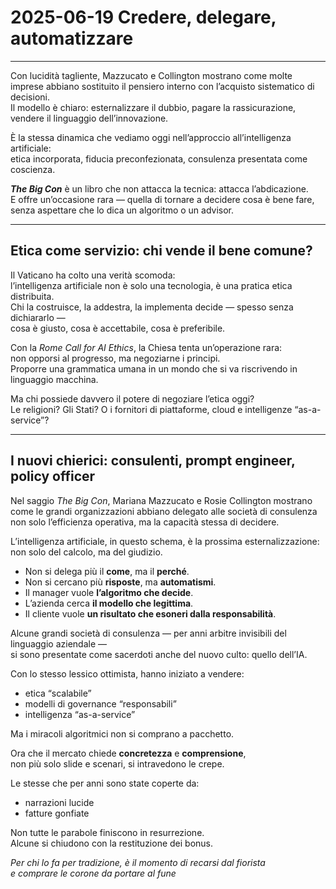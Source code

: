 # 2025-06-19 Credere, delegare, automatizzare  

---

Con lucidità tagliente, Mazzucato e Collington mostrano come molte imprese abbiano sostituito il pensiero interno con l’acquisto sistematico di decisioni.  
Il modello è chiaro: esternalizzare il dubbio, pagare la rassicurazione, vendere il linguaggio dell’innovazione.  

È la stessa dinamica che vediamo oggi nell’approccio all’intelligenza artificiale:  
etica incorporata, fiducia preconfezionata, consulenza presentata come coscienza.  

_**The Big Con**_ è un libro che non attacca la tecnica: attacca l’abdicazione.  
E offre un’occasione rara — quella di tornare a decidere cosa è bene fare,  
senza aspettare che lo dica un algoritmo o un advisor.  

---

## Etica come servizio: chi vende il bene comune?

Il Vaticano ha colto una verità scomoda:  
l’intelligenza artificiale non è solo una tecnologia, è una pratica etica distribuita.  
Chi la costruisce, la addestra, la implementa decide — spesso senza dichiararlo —  
cosa è giusto, cosa è accettabile, cosa è preferibile.

Con la _Rome Call for AI Ethics_, la Chiesa tenta un’operazione rara:  
non opporsi al progresso, ma negoziarne i principi.  
Proporre una grammatica umana in un mondo che si va riscrivendo in linguaggio macchina.

Ma chi possiede davvero il potere di negoziare l’etica oggi?  
Le religioni? Gli Stati? O i fornitori di piattaforme, cloud e intelligenze “as-a-service”?

---

## I nuovi chierici: consulenti, prompt engineer, policy officer

Nel saggio _The Big Con_, Mariana Mazzucato e Rosie Collington mostrano  
come le grandi organizzazioni abbiano delegato alle società di consulenza  
non solo l’efficienza operativa, ma la capacità stessa di decidere.

L’intelligenza artificiale, in questo schema, è la prossima esternalizzazione:  
non solo del calcolo, ma del giudizio.  

- Non si delega più il **come**, ma il **perché**.  
- Non si cercano più **risposte**, ma **automatismi**.  
- Il manager vuole **l’algoritmo che decide**.  
- L’azienda cerca **il modello che legittima**.  
- Il cliente vuole **un risultato che esoneri dalla responsabilità**.

Alcune grandi società di consulenza — per anni arbitre invisibili del linguaggio aziendale —  
si sono presentate come sacerdoti anche del nuovo culto: quello dell’IA.  

Con lo stesso lessico ottimista, hanno iniziato a vendere:
- etica “scalabile”  
- modelli di governance “responsabili”  
- intelligenza “as-a-service”

Ma i miracoli algoritmici non si comprano a pacchetto.  

Ora che il mercato chiede **concretezza** e **comprensione**,  
non più solo slide e scenari, si intravedono le crepe.  

Le stesse che per anni sono state coperte da:
- narrazioni lucide  
- fatture gonfiate  

Non tutte le parabole finiscono in resurrezione.  
Alcune si chiudono con la restituzione dei bonus.  

_Per chi lo fa per tradizione, è il momento di recarsi dal fiorista_  
_e comprare le corone da portare al fune_
